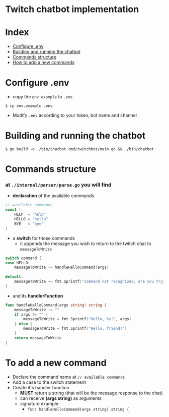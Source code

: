 # Twitch chatbot implementation

# Index
- [Configure .env](#configure-env)
- [Building and running the chatbot](#building-and-running-the-chatbot)
- [Commands structure](#commands-structure)
- [How to add a new commands](#to-add-a-new-command)

# Configure .env
- copy the `env.example` to `.env`
```console
$ cp env.example .env
```
- Modify `.env` according to your token, bot name and channel

# Building and running the chatbot
```console
$ go build -o ./bin/chatbot cmd/twitchbot/main.go && ./bin/chatbot
```

# Commands structure
### at `./internal/parser/parse.go` you will find
- **declaration** of the available commands
```go
// available commands
const (
	HELP  = "help"
	HELLO = "hello"
	BYE   = "bye"
)
```
- a **switch** for those commands
    - it appends the message you wish to return to the twitch chat to `messageToWrite`
```go
switch command {
case HELLO:
    messageToWrite += handleHelloCommand(args)
...
default:
    messageToWrite += fmt.Sprintf("command not recognized, are you trying to break me?")
}
```
- and its **handlerFunction**
```go
func handleHelloCommand(args string) string {
	messageToWrite := ""
	if args != "" {
		messageToWrite = fmt.Sprintf("Hello, %s!", args)
	} else {
		messageToWrite = fmt.Sprintf("Hello, friend!")
	}
	return messageToWrite
}
```
# To add a new command
- Declare the command name at `// available commands`
- Add a case to the switch statement
- Create it's handler function
    - **MUST** return a string (that will be the message response to the chat)
    - can receive **(args string)** as arguments
    - signature example:
        - `func handleHelloCommand(args string) string {`
